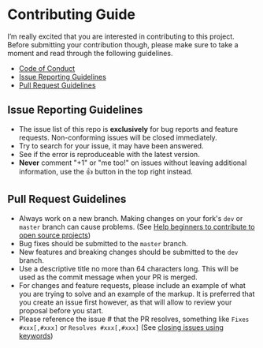 # Contributing Guide

I’m really excited that you are interested in contributing to this project. Before submitting your contribution though, please make sure to take a moment and read through the following guidelines.

- [Code of Conduct](CODE_OF_CONDUCT.md)
- [Issue Reporting Guidelines](#issue-reporting-guidelines)
- [Pull Request Guidelines](#pull-request-guidelines)

## Issue Reporting Guidelines
- The issue list of this repo is <strong>exclusively</strong> for bug reports and feature requests. Non-conforming issues will be closed immediately.
- Try to search for your issue, it may have been answered.
- See if the error is reproduceable with the latest version.
- **Never** comment "+1" or "me too!" on issues without leaving additional information, use the :+1: button in the top right instead.

## Pull Request Guidelines
- Always work on a new branch. Making changes on your fork's `dev` or `master` branch can cause problems. (See [Help beginners to contribute to open source projects](https://github.com/firstcontributions/first-contributions))
- Bug fixes should be submitted to the `master` branch.
- New features and breaking changes should be submitted to the `dev` branch.
- Use a descriptive title no more than 64 characters long. This will be used as the commit message when your PR is merged.
- For changes and feature requests, please include an example of what you are trying to solve and an example of the markup. It is preferred that you create an issue first however, as that will allow to review your proposal before you start.
- Please reference the issue # that the PR resolves, something like `Fixes #xxx[,#xxx]` or `Resolves #xxx[,#xxx]` (See [closing issues using keywords](https://help.github.com/articles/closing-issues-using-keywords/))
